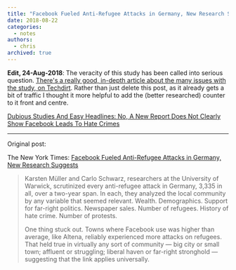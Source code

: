 ```yaml
---
title: "Facebook Fueled Anti-Refugee Attacks in Germany, New Research Suggests"
date: 2018-08-22
categories:
  - notes
authors:
  - chris
archived: true
---
```


**Edit, 24-Aug-2018**: The veracity of this study has been called into serious question. [There's a really good, in-depth article about the many issues with the study, on Techdirt](https://www.techdirt.com/articles/20180823/00122840491/dubious-studies-easy-headlines-no-new-report-does-not-clearly-show-facebook-leads-to-hate-crimes.shtml). Rather than just delete this post, as it already gets a bit of traffic I thought it more helpful to add the (better researched) counter to it front and centre.

[Dubious Studies And Easy Headlines: No, A New Report Does Not Clearly Show Facebook Leads To Hate Crimes](https://www.techdirt.com/articles/20180823/00122840491/dubious-studies-easy-headlines-no-new-report-does-not-clearly-show-facebook-leads-to-hate-crimes.shtml)

---

Original post:

The New York Times: [Facebook Fueled Anti-Refugee Attacks in Germany, New Research Suggests](https://www.nytimes.com/2018/08/21/world/europe/facebook-refugee-attacks-germany.html)

> Karsten Müller and Carlo Schwarz, researchers at the University of Warwick, scrutinized every anti-refugee attack in Germany, 3,335 in all, over a two-year span. In each, they analyzed the local community by any variable that seemed relevant. Wealth. Demographics. Support for far-right politics. Newspaper sales. Number of refugees. History of hate crime. Number of protests.
>
> One thing stuck out. Towns where Facebook use was higher than average, like Altena, reliably experienced more attacks on refugees. That held true in virtually any sort of community — big city or small town; affluent or struggling; liberal haven or far-right stronghold — suggesting that the link applies universally.
